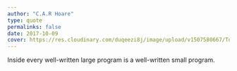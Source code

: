 ```yaml
---
author: "C.A.R Hoare"
type: quote
permalinks: false
date: 2017-10-09
cover: https://res.cloudinary.com/duqeezi8j/image/upload/v1507580667/Tony_20Hoare_swl5yv_sdeyqj.jpg
---
```

Inside every well-written large program is a well-written small program.

